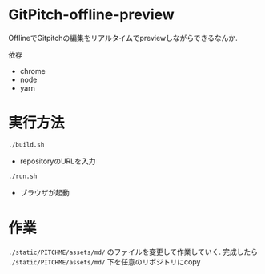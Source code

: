 # GitPitch-offline-preview
OfflineでGitpitchの編集をリアルタイムでpreviewしながらできるなんか.

依存
- chrome
- node
- yarn


# 実行方法
```bash
./build.sh
```
- repositoryのURLを入力

```bash
./run.sh
```
- ブラウザが起動

# 作業
`./static/PITCHME/assets/md/` のファイルを変更して作業していく.
完成したら `./static/PITCHME/assets/md/` 下を任意のリポジトリにcopy


